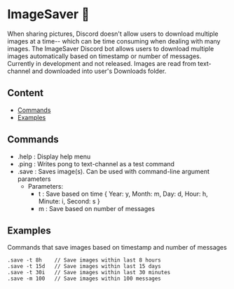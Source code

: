 # ImageSaver 📩
When sharing pictures, Discord doesn't allow users to download multiple images at a time-- which can be time consuming when dealing with many images. The ImageSaver Discord bot allows users to download multiple images automatically based on timestamp or number of messages. Currently in development and not released. Images are read from text-channel and downloaded into user's Downloads folder. 

## Content
- [Commands](https://github.com/BGoto808/ImageSaver/tree/main#commands)
- [Examples](https://github.com/BGoto808/ImageSaver/tree/main#examples)

## Commands
- .help : Display help menu
- .ping : Writes pong to text-channel as a test command
- .save : Saves image(s). Can be used with command-line argument parameters
    - Parameters:
        - t : Save based on time { Year: y, Month: m, Day: d, Hour: h, Minute: i, Second: s }
        - m : Save based on number of messages

## Examples

Commands that save images based on timestamp and number of messages
```
.save -t 8h    // Save images within last 8 hours
.save -t 15d   // Save images within last 15 days
.save -t 30i   // Save images within last 30 minutes
.save -m 100   // Save images within 100 messages
```
